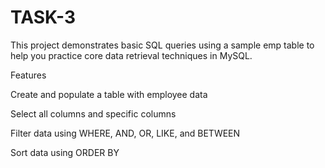 # TASK-3
This project demonstrates basic SQL queries using a sample emp table to help you practice core data retrieval techniques in MySQL.

 Features

Create and populate a table with employee data

Select all columns and specific columns

Filter data using WHERE, AND, OR, LIKE, and BETWEEN

Sort data using ORDER BY
